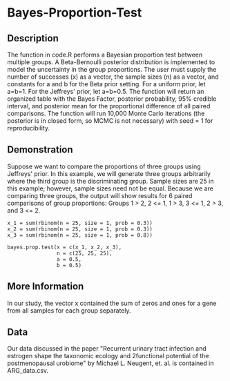 # Bayes-Proportion-Test
## Description
The function in code.R performs a Bayesian proportion test between multiple groups.  A Beta-Bernoulli posterior distribution is implemented to model the uncertainty in the group proportions. The user must supply the number of successes (x) as a vector, the sample sizes (n) as a vector, and constants for a and b for the Beta prior setting. For a uniform prior, let a=b=1. For the Jeffreys' prior, let a=b=0.5. The function will return an organized table with the Bayes Factor, posterior probability, 95% credible interval, and posterior mean for the proportional difference of all paired comparisons.  The function will run 10,000 Monte Carlo iterations (the posterior is in closed form, so MCMC is not necessary) with seed = 1 for reproducibility.  

## Demonstration

Suppose we want to compare the proportions of three groups using Jeffreys' prior.  In this example, we will generate three groups arbitrarily where the third group is the discriminating group.  Sample sizes are 25 in this example; however, sample sizes need not be equal. Because we are comparing three groups, the output will show results for 6 paired comparisons of group proportions: Groups 1 > 2, 2 <= 1, 1 > 3, 3 <= 1, 2 > 3, and 3 <= 2.

```
x_1 = sum(rbinom(n = 25, size = 1, prob = 0.3))
x_2 = sum(rbinom(n = 25, size = 1, prob = 0.3))
x_3 = sum(rbinom(n = 25, size = 1, prob = 0.8))

bayes.prop.test(x = c(x_1, x_2, x_3),
                n = c(25, 25, 25),
                a = 0.5,
                b = 0.5)
```

## More Information

In our study, the vector x contained the sum of zeros and ones for a gene from all samples for each group separately.

## Data

Our data discussed in the paper "Recurrent urinary tract infection and estrogen shape the taxonomic ecology and 2functional potential of the postmenopausal urobiome" by Michael L. Neugent, et. al. is contained in ARG_data.csv. 
